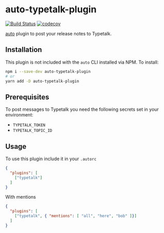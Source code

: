 auto-typetalk-plugin
===
[![Build Status](https://travis-ci.com/is2ei/auto-plugin-typetalk.svg?branch=master)](https://travis-ci.com/is2ei/auto-plugin-typetalk)
[![codecov](https://codecov.io/gh/is2ei/auto-plugin-typetalk/branch/master/graph/badge.svg)](https://codecov.io/gh/is2ei/auto-plugin-typetalk)




[auto](https://intuit.github.io/auto/pages/introduction.html) plugin to post your release notes to Typetalk.

## Installation
This plugin is not included with the `auto` CLI installed via NPM. To install:
```sh
npm i --save-dev auto-typetalk-plugin
# or
yarn add -D auto-typetalk-plugin
```

## Prerequisites
To post messages to Typetalk you need the following secrets set in your environment:
- `TYPETALK_TOKEN`
- `TYPETALK_TOPIC_ID`

## Usage
To use this plugin include it in your `.autorc`
```json
{
  "plugins": [
    ["typetalk"]
  ]
}
```

With mentions
```json
{
  "plugins": [
    ["typetalk", { "mentions": [ "all", "here", "bob" ]}]
  ]
}
```
